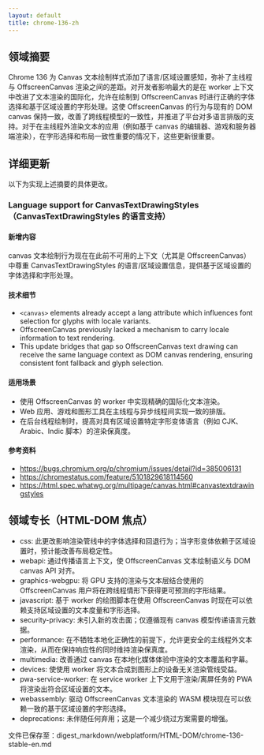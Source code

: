 ```yaml
---
layout: default
title: chrome-136-zh
---
```


## 领域摘要

Chrome 136 为 Canvas 文本绘制样式添加了语言/区域设置感知，弥补了主线程 <canvas> 与 OffscreenCanvas 渲染之间的差距。对开发者影响最大的是在 worker 上下文中改进了文本渲染的国际化，允许在绘制到 OffscreenCanvas 时进行正确的字体选择和基于区域设置的字形处理。这使 OffscreenCanvas 的行为与现有的 DOM canvas 保持一致，改善了跨线程模型的一致性，并推进了平台对多语言排版的支持。对于在主线程外渲染文本的应用（例如基于 canvas 的编辑器、游戏和服务器端渲染），在字形选择和布局一致性重要的情况下，这些更新很重要。

## 详细更新

以下为实现上述摘要的具体更改。

### Language support for CanvasTextDrawingStyles（CanvasTextDrawingStyles 的语言支持）

#### 新增内容
canvas 文本绘制行为现在在此前不可用的上下文（尤其是 OffscreenCanvas）中尊重 CanvasTextDrawingStyles 的语言/区域设置信息，提供基于区域设置的字体选择和字形处理。

#### 技术细节
- `<canvas>` elements already accept a lang attribute which influences font selection for glyphs with locale variants.
- OffscreenCanvas previously lacked a mechanism to carry locale information to text rendering.
- This update bridges that gap so OffscreenCanvas text drawing can receive the same language context as DOM canvas rendering, ensuring consistent font fallback and glyph selection.

#### 适用场景
- 使用 OffscreenCanvas 的 worker 中实现精确的国际化文本渲染。
- Web 应用、游戏和图形工具在主线程与异步线程间实现一致的排版。
- 在后台线程绘制时，提高对具有区域设置特定字形变体语言（例如 CJK、Arabic、Indic 脚本）的渲染保真度。

#### 参考资料
- https://bugs.chromium.org/p/chromium/issues/detail?id=385006131
- https://chromestatus.com/feature/5101829618114560
- https://html.spec.whatwg.org/multipage/canvas.html#canvastextdrawingstyles

## 领域专长（HTML-DOM 焦点）

- css: 此更改影响渲染管线中的字体选择和回退行为；当字形变体依赖于区域设置时，预计能改善布局稳定性。
- webapi: 通过传播语言上下文，使 OffscreenCanvas 文本绘制语义与 DOM canvas API 对齐。
- graphics-webgpu: 将 GPU 支持的渲染与文本层结合使用的 OffscreenCanvas 用户将在跨线程情形下获得更可预测的字形结果。
- javascript: 基于 worker 的绘图脚本在使用 OffscreenCanvas 时现在可以依赖支持区域设置的文本度量和字形选择。
- security-privacy: 未引入新的攻击面；仅遵循现有 canvas 模型传递语言元数据。
- performance: 在不牺牲本地化正确性的前提下，允许更安全的主线程外文本渲染，从而在保持响应性的同时维持渲染保真度。
- multimedia: 改善通过 canvas 在本地化媒体体验中渲染的文本覆盖和字幕。
- devices: 使使用 worker 将文本合成到图形上的设备无关渲染管线受益。
- pwa-service-worker: 在 service worker 上下文用于渲染/离屏任务的 PWA 将渲染出符合区域设置的文本。
- webassembly: 驱动 OffscreenCanvas 文本渲染的 WASM 模块现在可以依赖一致的基于区域设置的字形选择。
- deprecations: 未伴随任何弃用；这是一个减少绕过方案需要的增强。

文件已保存至：digest_markdown/webplatform/HTML-DOM/chrome-136-stable-en.md
